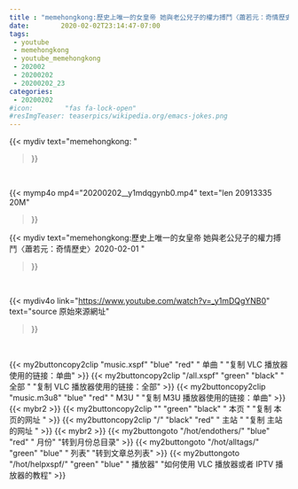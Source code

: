 ```yaml
---
title : "memehongkong:歷史上唯一的女皇帝 她與老公兒子的權力搏鬥〈蕭若元：奇情歷史〉2020-02-01 "
date:        2020-02-02T23:14:47-07:00
tags:
 - youtube
 - memehongkong
 - youtube_memehongkong
 - 202002
 - 20200202
 - 20200202_23
categories:
 - 20200202
#icon:        "fas fa-lock-open"
#resImgTeaser: teaserpics/wikipedia.org/emacs-jokes.png
---
```


{{< mydiv text="memehongkong: "
>}}
<br>


{{< mymp4o mp4="20200202__y1mdqgynb0.mp4"
text="len 20913335    20M"
>}}


{{< mydiv text="memehongkong:歷史上唯一的女皇帝 她與老公兒子的權力搏鬥〈蕭若元：奇情歷史〉2020-02-01 "
>}}
<br>

{{< mydiv4o link="https://www.youtube.com/watch?v=_y1mDQgYNB0"
text="source 原始來源網址"
>}}


<br>



{{< my2buttoncopy2clip "music.xspf"        "blue"   "red"    " 单曲 "  "复制 VLC 播放器使用的链接：单曲" >}} {{< my2buttoncopy2clip "/all.xspf"         "green"  "black"  " 全部 "  "复制 VLC 播放器使用的链接：全部" >}} {{< my2buttoncopy2clip "music.m3u8"        "blue"   "red"    " M3U  "    "复制 M3U 播放器使用的链接：单曲" >}} {{< mybr2 >}} {{< my2buttoncopy2clip ""                  "green"  "black"  " 本页 "    "复制 本页的网址 " >}} {{< my2buttoncopy2clip "/"                 "black"  "red"    " 主站 "    "复制 主站的网址 " >}} {{< mybr2 >}} {{< my2buttongoto      "/hot/endothers/"   "blue"   "red"    " 月份"   "转到月份总目录" >}} {{< my2buttongoto      "/hot/alltags/"     "green"  "blue"   " 列表"   "转到文章总列表" >}} {{< my2buttongoto      "/hot/helpxspf/"    "green"  "blue"   " 播放器" "如何使用 VLC 播放器或者 IPTV 播放器的教程" >}} 
